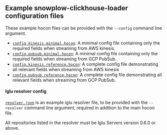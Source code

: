 ## Example snowplow-clickhouse-loader configuration files

These example hocon files can be provided with the `--config` command line argument.

* [`config.kinesis.minimal.hocon`](./config.kinesis.minimal.hocon): A minimal config file containing
only the required fields when streaming from AWS kinesis.
* [`config.pubsub.minimal.hocon`](./config.pubsub.minimal.hocon): A minimal config file containing
only the required fields when streaming from GCP PubSub.
* [`config.kinesis.reference.hocon`](./config.kinesis.reference.hocon): A complete config file demonstrating
all relevant fields when streaming from AWS kinesis
* [`config.pubsub.reference.hocon`](./config.pubsub.reference.hocon): A complete config file demonstrating
all relevant fields when streaming from GCP PubSub.

#### Iglu resolver config

[`resolver.json`](./resolver.json) is an example iglu resolver file, to be provided with the `--resolver`
command line argument, required in addition to the main hocon file.

All repositories listed in the resolver must be Iglu Servers version 0.6.0 or above.


